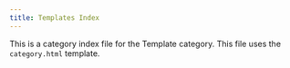```yaml
---
title: Templates Index
---
```


This is a category index file for the Template category. This file uses the `category.html` template.
